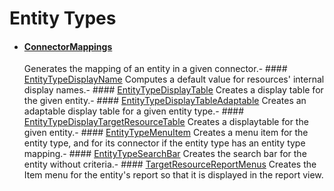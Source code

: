 # Entity Types

- #### [ConnectorMappings](/docs/identitymanager/6.1/identitymanager/integration-guide/toolkit/xml-configuration/configuration/scaffoldings/entitytypes/entitytypes/connectormappings/index.md)
  Generates the mapping of an entity in a given connector.- ####
  [EntityTypeDisplayName](/docs/identitymanager/6.1/identitymanager/integration-guide/toolkit/xml-configuration/configuration/scaffoldings/entitytypes/entitytypes/entitytypedisplayname/index.md)
  Computes a default value for resources' internal display names.- ####
  [EntityTypeDisplayTable](/docs/identitymanager/6.1/identitymanager/integration-guide/toolkit/xml-configuration/configuration/scaffoldings/entitytypes/entitytypes/entitytypedisplaytable/index.md)
  Creates a display table for the given entity.- ####
  [EntityTypeDisplayTableAdaptable](/docs/identitymanager/6.1/identitymanager/integration-guide/toolkit/xml-configuration/configuration/scaffoldings/entitytypes/entitytypes/entitytypedisplaytableadaptable/index.md)
  Creates an adaptable display table for a given entity type.- ####
  [EntityTypeDisplayTargetResourceTable](/docs/identitymanager/6.1/identitymanager/integration-guide/toolkit/xml-configuration/configuration/scaffoldings/entitytypes/entitytypes/entitytypedisplaytargetresourcetable/index.md)
  Creates a displaytable for the given entity.- ####
  [EntityTypeMenuItem](/docs/identitymanager/6.1/identitymanager/integration-guide/toolkit/xml-configuration/configuration/scaffoldings/entitytypes/entitytypes/entitytypemenuitem/index.md)
  Creates a menu item for the entity type, and for its connector if the entity type has an entity
  type mapping.- ####
  [EntityTypeSearchBar](/docs/identitymanager/6.1/identitymanager/integration-guide/toolkit/xml-configuration/configuration/scaffoldings/entitytypes/entitytypes/entitytypesearchbar/index.md)
  Creates the search bar for the entity without criteria.- ####
  [TargetResourceReportMenus](/docs/identitymanager/6.1/identitymanager/integration-guide/toolkit/xml-configuration/configuration/scaffoldings/entitytypes/entitytypes/targetresourcereportmenus/index.md)
  Creates the Item menu for the entity's report so that it is displayed in the report view.
